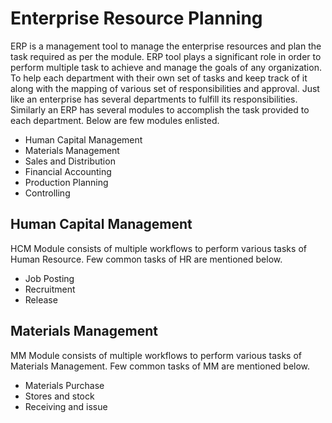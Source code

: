  # Enterprise Resource Planning

ERP is a management tool to manage the enterprise resources and plan the task required as per the module. 
ERP tool plays a significant role in order to perform multiple task to achieve and manage the goals of any organization.
To help each department with their own set of tasks and keep track of it along with the mapping of various set of responsibilities and approval.
Just like an enterprise has several departments to fulfill its responsibilities. Similarly an ERP has several modules to accomplish the task provided to each department.
Below are few modules enlisted.

 - Human Capital Management
 - Materials Management
 - Sales and Distribution
 - Financial Accounting
 - Production Planning
 - Controlling 


## Human Capital Management

HCM Module consists of multiple workflows to perform various tasks of Human Resource. Few common tasks of HR are mentioned below.

 - Job Posting
 - Recruitment
 - Release

## Materials Management

MM Module consists of multiple workflows to perform various tasks of Materials Management. Few common tasks of MM
are mentioned below.

 - Materials Purchase
 - Stores and stock 
 - Receiving and issue

